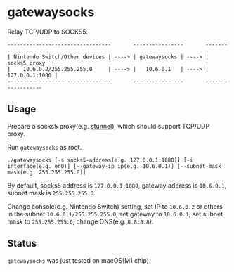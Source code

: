 gatewaysocks
============

Relay TCP/UDP to SOCKS5.

    ---------------------------------       ----------------       ------------------
    | Nintendo Switch/Other devices | ----> | gatewaysocks | ----> |  socks5 proxy  |
    |    10.6.0.2/255.255.255.0     | ----> |   10.6.0.1   | ----> | 127.0.0.1:1080 |
    ---------------------------------       ----------------       ------------------

Usage
-----

Prepare a socks5 proxy(e.g. [stunnel](https://github.com/airtrack/stunnel)), which should support TCP/UDP proxy.

Run `gatewaysocks` as root.

    ./gatewaysocks [-s socks5-address(e.g. 127.0.0.1:1080)] [-i interface(e.g. en0)] [--gateway-ip ip(e.g. 10.6.0.1)] [--subnet-mask mask(e.g. 255.255.255.0)]

By default, socks5 address is `127.0.0.1:1080`, gateway address is `10.6.0.1`, subnet mask is `255.255.255.0`.

Change console(e.g. Nintendo Switch) setting, set IP to `10.6.0.2` or others in the subnet `10.6.0.1/255.255.255.0`, set gateway to `10.6.0.1`, set subnet mask to `255.255.255.0`, change DNS(e.g. `8.8.8.8`).

Status
------
`gatewaysocks` was just tested on macOS(M1 chip).

